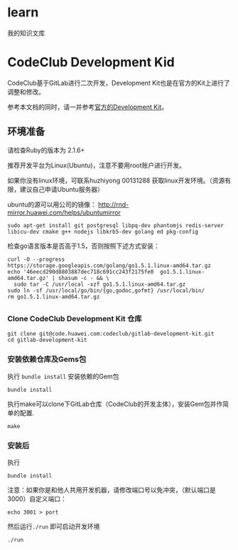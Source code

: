 # learn
我的知识文库
# CodeClub Development Kid

CodeClub基于GitLab进行二次开发，Development Kit也是在官方的Kit上进行了调整和修改。

参考本文档的同时，请一并参考[官方的Development Kit](#gitlab-development-kit)。

## 环境准备

请检查Ruby的版本为 2.1.6+

推荐开发平台为Linux(Ubuntu)，注意不要用root账户进行开发。

如果你没有linux环境，可联系huzhiyong 00131288 获取linux开发环境。（资源有限，建议自己申请Ubuntu服务器）

ubuntu的源可以用公司的镜像： http://rnd-mirror.huawei.com/helps/ubuntumirror

```
sudo apt-get install git postgresql libpq-dev phantomjs redis-server libicu-dev cmake g++ nodejs libkrb5-dev golang ed pkg-config
```

检查go语言版本是否高于1.5，否则按照下述方式安装：

```
curl -O --progress https://storage.googleapis.com/golang/go1.5.1.linux-amd64.tar.gz
echo '46eecd290d8803887dec718c691cc243f2175fe0  go1.5.1.linux-amd64.tar.gz' | shasum -c - && \
  sudo tar -C /usr/local -xzf go1.5.1.linux-amd64.tar.gz
sudo ln -sf /usr/local/go/bin/{go,godoc,gofmt} /usr/local/bin/
rm go1.5.1.linux-amd64.tar.gz
```

##

### Clone CodeClub Development Kit 仓库

```
git clone git@code.huawei.com:codeclub/gitlab-development-kit.git
cd gitlab-development-kit
```

### 安装依赖仓库及Gems包

执行 `bundle install` 安装依赖的Gem包

```
bundle install
```

执行make可以clone下GitLab仓库（CodeClub的开发主体），安装Gem包并作简单的配置.

```
make
```


### 安装后

执行

```
bundle install
```

注意：如果你是和他人共用开发机器，请修改端口号以免冲突，（默认端口是3000）自定义端口：

```
echo 3001 > port
```

然后运行`./run` 即可启动开发环境

```
./run
